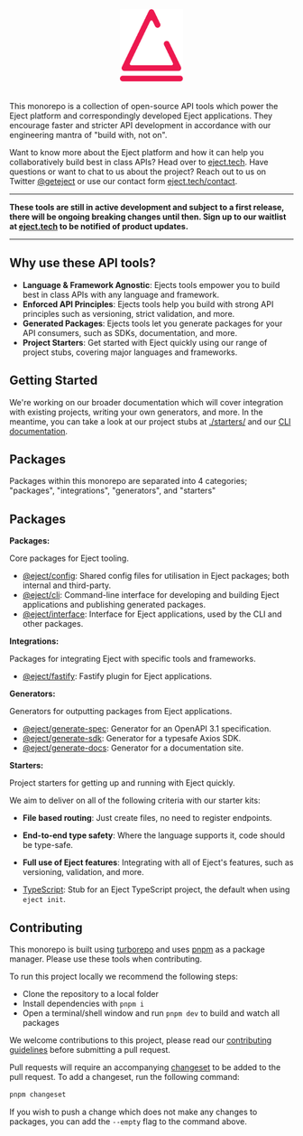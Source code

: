 <p align="center" style="margin: 2rem 0;">
    <img src="./eject-logo.svg" height="128" alt="Eject logo which is a morphed eject button symbol in crayola red">
</p>

This monorepo is a collection of open-source API tools which power the Eject platform and correspondingly developed Eject applications. They encourage faster and stricter API development in accordance with our engineering mantra of "build with, not on".

Want to know more about the Eject platform and how it can help you collaboratively build best in class APIs? Head over to [eject.tech](https://eject.tech). Have questions or want to chat to us about the project? Reach out to us on Twitter [@geteject](https://twitter.com/geteject) or use our contact form [eject.tech/contact](https://eject.tech/contact).

---

**These tools are still in active development and subject to a first release, there will be ongoing breaking changes until then. Sign up to our waitlist at [eject.tech](https://eject.tech) to be notified of product updates.**

---

## Why use these API tools?

- **Language & Framework Agnostic**: Ejects tools empower you to build best in class APIs with any language and framework.
- **Enforced API Principles**: Ejects tools help you build with strong API principles such as versioning, strict validation, and more.
- **Generated Packages**: Ejects tools let you generate packages for your API consumers, such as SDKs, documentation, and more.
- **Project Starters**: Get started with Eject quickly using our range of project stubs, covering major languages and frameworks.

## Getting Started

We're working on our broader documentation which will cover integration with existing projects, writing your own generators, and more. In the meantime, you can take a look at our project stubs at [./starters/](./starters/) and our [CLI documentation](./packages/cli/README.md).

## Packages

Packages within this monorepo are separated into 4 categories; "packages", "integrations", "generators", and "starters"

## Packages

**Packages:**

Core packages for Eject tooling.

- [@eject/config](./packages/config/): Shared config files for utilisation in Eject packages; both internal and third-party.
- [@eject/cli](./packages/cli/): Command-line interface for developing and building Eject applications and publishing generated packages.
- [@eject/interface](./packages/interface/): Interface for Eject applications, used by the CLI and other packages.

**Integrations:**

Packages for integrating Eject with specific tools and frameworks.

- [@eject/fastify](./integrations/fastify/): Fastify plugin for Eject applications.

**Generators:**

Generators for outputting packages from Eject applications.

- [@eject/generate-spec](./generators/openapi/): Generator for an OpenAPI 3.1 specification.
- [@eject/generate-sdk](./generators/axios-sdk/): Generator for a typesafe Axios SDK.
- [@eject/generate-docs](./generators/docs/): Generator for a documentation site.

**Starters:**

Project starters for getting up and running with Eject quickly.

We aim to deliver on all of the following criteria with our starter kits:

- **File based routing**: Just create files, no need to register endpoints.
- **End-to-end type safety**: Where the language supports it, code should be type-safe.
- **Full use of Eject features**: Integrating with all of Eject's features, such as versioning, validation, and more.

- [TypeScript](./templates/typescript/): Stub for an Eject TypeScript project, the default when using `eject init`.

## Contributing

This monorepo is built using [turborepo](https://turborepo.org/) and uses [pnpm](https://pnpm.io) as a package manager. Please use these tools when contributing.

To run this project locally we recommend the following steps:

- Clone the repository to a local folder
- Install dependencies with `pnpm i`
- Open a terminal/shell window and run `pnpm dev` to build and watch all packages

We welcome contributions to this project, please read our [contributing guidelines](./CONTRIBUTING.md) before submitting a pull request.

Pull requests will require an accompanying [changeset](https://github.com/atlassian/changesets) to be added to the pull request. To add a changeset, run the following command:

```bash
pnpm changeset
```

If you wish to push a change which does not make any changes to packages, you can add the `--empty` flag to the command above.
